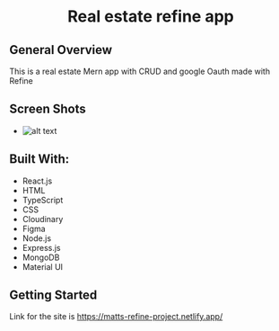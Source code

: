 <h1 align="center">Real estate refine app</h1>

</div>

## General Overview

This is a real estate Mern app with CRUD and google Oauth made with Refine


## Screen Shots

* ![alt text](https://imgur.com/pzg3XzZ)



## Built With:

- React.js
- HTML
- TypeScript
- CSS
- Cloudinary
- Figma
- Node.js 
- Express.js
- MongoDB
- Material UI




## Getting Started

Link for the site is https://matts-refine-project.netlify.app/

